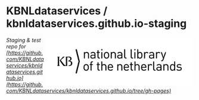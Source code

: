 # KBNLdataservices / kbnldataservices.github.io-staging

<img alt="KB logo" src="https://raw.githubusercontent.com/KBNLdataservices/public-docs/gh-pages/assets/images/KB_Nationale-Bibliotheek_Logo_RGB-Zwart-EN.jpg" width="400px" align="right"/>

*Staging & test repo for [https://github.com/KBNLdataservices/kbnldataservices.github.io](https://github.com/KBNLdataservices/kbnldataservices.github.io/tree/gh-pages)* 

